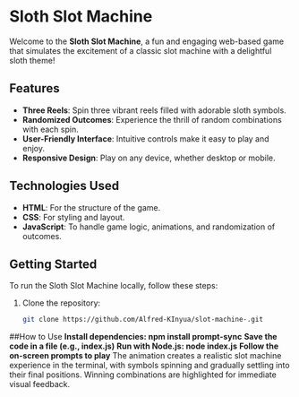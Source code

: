 # Sloth Slot Machine

Welcome to the **Sloth Slot Machine**, a fun and engaging web-based game that simulates the excitement of a classic slot machine with a delightful sloth theme!

## Features

- **Three Reels**: Spin three vibrant reels filled with adorable sloth symbols.
- **Randomized Outcomes**: Experience the thrill of random combinations with each spin.
- **User-Friendly Interface**: Intuitive controls make it easy to play and enjoy.
- **Responsive Design**: Play on any device, whether desktop or mobile.

## Technologies Used

- **HTML**: For the structure of the game.
- **CSS**: For styling and layout.
- **JavaScript**: To handle game logic, animations, and randomization of outcomes.

## Getting Started

To run the Sloth Slot Machine locally, follow these steps:

1. Clone the repository:    
   ```bash
   git clone https://github.com/Alfred-KInyua/slot-machine-.git

##How to Use
**Install dependencies: npm install prompt-sync**
**Save the code in a file (e.g., index.js)**
**Run with Node.js: node index.js**
**Follow the on-screen prompts to play**
The animation creates a realistic slot machine experience in the terminal, with symbols spinning and gradually settling into their final positions. Winning combinations are highlighted for immediate visual feedback.


